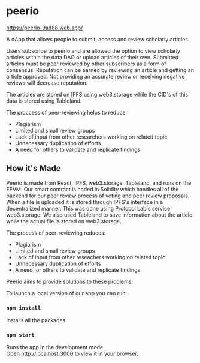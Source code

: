 # peerio

https://peerio-9ad88.web.app/

A dApp that allows people to submit, access and review scholarly articles.

Users subscribe to peerio and are allowed the option to view scholarly articles within the data DAO or upload articles of their own. Submitted articles must be peer reviewed by other subscribers as a form of consensus. Reputation can be earned by reviewing an article and getting an article approved. Not providing an accurate review or receiving negative reviews will decrease reputation.

The articles are stored on IPFS using web3.storage while the CID's of this data is stored using Tableland.

The proccess of peer-reviewing helps to reduce:
- Plagiarism
- Limited and small review groups
- Lack of input from other  researchers working on related topic
- Unnecessary duplication of efforts
- A need for others to validate and replicate findings

## How it's Made
Peerio is made from React, IPFS, web3.storage, Tableland, and runs on the FEVM. Our smart contract is coded in Solidity which handles all of the backend for our peer review process of voting and peer review proposals. When a file is uploaded it is stored through IPFS's interface in a decentralized manner. This was done using Protocol Lab's service web3.storage. We also used Tableland to save information about the article while the actual file is stored on web3.storage.

The process of peer-reviewing reduces:
- Plagiarism
- Limited and small review groups
- Lack of input from other reseachers working on related topic
- Unnecessary duplication of efforts
- A need for others to validate and replicate findings

Peerio aims to provide solutions to these problems.

To launch a local version of our app you can run:

### `npm install`
Installs all the packages

### `npm start`

Runs the app in the development mode.\
Open [http://localhost:3000](http://localhost:3000) to view it in your browser.

